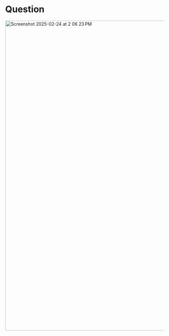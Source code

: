# Question
<img width="980" alt="Screenshot 2025-02-24 at 2 06 23 PM" src="https://github.com/user-attachments/assets/0f87293a-fcc1-4f35-987e-cf57c0728c22" />
